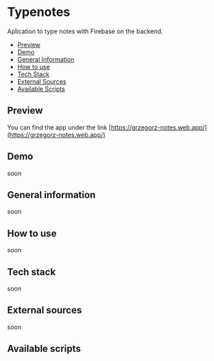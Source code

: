 # Typenotes
Aplication to type notes with Firebase on the backend.


- [Preview](#preview)
- [Demo](#demo)
- [General Information](#general-information)
- [How to use](#how-to-use)
- [Tech Stack](#tech-stack)
- [External Sources](#external-sources)
- [Available Scripts](#available-scripts)

## Preview
You can find the app under the link [https://grzegorz-notes.web.app/](https://grzegorz-notes.web.app/)

## Demo
soon

## General information
soon

## How to use
soon

## Tech stack
soon

## External sources
soon

## Available scripts